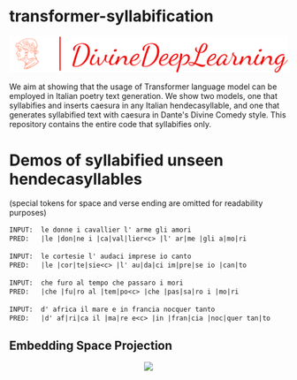 # transformer-syllabification

![](resources/logo_large.png "Logo")


We aim at showing that the usage of Transformer language model can be employed in Italian poetry text generation. We show two models, one that syllabifies and inserts caesura in any Italian hendecasyllable, and one that generates syllabified text with caesura in Dante's Divine Comedy style.
This repository contains the entire code that syllabifies only.

# Demos of syllabified unseen hendecasyllables
(special tokens for space and verse ending are omitted for readability purposes)

```
INPUT:  le donne i cavallier l' arme gli amori  
PRED:   |le |don|ne i |ca|val|lier<c> |l' ar|me |gli a|mo|ri

INPUT:  le cortesie l' audaci imprese io canto  
PRED:   |le |cor|te|sie<c> |l' au|da|ci im|pre|se io |can|to
  
INPUT:  che furo al tempo che passaro i mori  
PRED:   |che |fu|ro al |tem|po<c> |che |pas|sa|ro i |mo|ri
  
INPUT:  d' africa il mare e in francia nocquer tanto  
PRED:   |d' af|ri|ca il |ma|re e<c> |in |fran|cia |noc|quer tan|to
```


## Embedding Space Projection

<p align='center'>
  <img src="resources/embedding.gif" width="80%"/>
</p>

